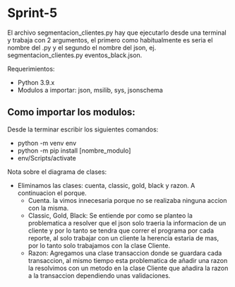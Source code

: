 # Sprint-5

  El archivo segmentacion_clientes.py hay que ejecutarlo desde una terminal y trabaja con 2 argumentos, el primero como habitualmente es seria el nombre del .py y el segundo el nombre del json, ej. segmentacion_clientes.py eventos_black.json.

  Requerimientos:
- Python 3.9.x
- Modulos a importar: json, msilib, sys, jsonschema

## Como importar los modulos:
Desde la terminar escribir los siguientes comandos:
- python -m venv env
- python -m pip install [nombre_modulo]
- env/Scripts/activate

Nota sobre el diagrama de clases:

- Eliminamos las clases: cuenta, classic, gold, black y razon. A continuacion el porque.
  - Cuenta. la vimos innecesaria porque no se realizaba ninguna accion con la misma.
  - Classic, Gold, Black: Se entiende por como se planteo la problematica a resolver que el json solo traeria la informacion de un cliente y por lo tanto se tendra que correr el programa por cada reporte, al solo trabajar con un cliente la herencia estaria de mas, por lo tanto solo trabajamos con la clase Cliente.
  - Razon: Agregamos una clase transaccion donde se guardara cada transaccion, al mismo tiempo esta problematica de añadir una razon la resolvimos con un metodo en la clase Cliente que añadira la razon a la transaccion dependiendo unas validaciones.
  

 
